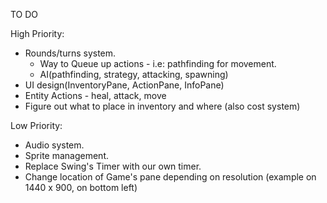 TO DO

High Priority:

- Rounds/turns system.
  - Way to Queue up actions - i.e: pathfinding for movement.
  - AI(pathfinding, strategy, attacking, spawning)
- UI design(InventoryPane, ActionPane, InfoPane)
- Entity Actions - heal, attack, move
- Figure out what to place in inventory and where (also cost system)

Low Priority:

- Audio system.
- Sprite management.
- Replace Swing's Timer with our own timer.
- Change location of Game's pane depending on resolution (example on 1440 x 900, on bottom left)
